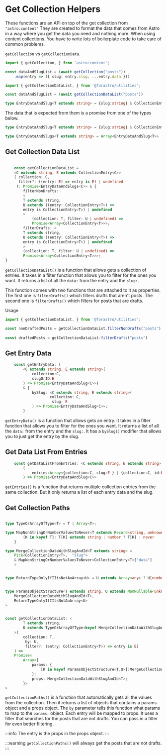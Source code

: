 # Get Collection Helpers

These functions are an API on top of the get collection from `"astro:content"`
They are created to format the data that comes from Astro in a way where you
get the data you need and nothing more. When using content collections.
You have to write lots of boilerplate code to take care of common problems.

`getCollection` vs `getCollectionData`.

```ts
import { getCollection, } from 'astro:content';

const dataAndSlugList = (await getCollection("posts"))
    .map(entry => ({ slug: entry.slug, ...entry.data }))
```

```ts
import { getCollectionDataList, } from '@forastro/utilities';

const dataAndSlugList = (await getCollectionDataList("posts"))

type EntryDataAndSlug<T extends string> = {slug:string} & CollectionEntry<T>["data"] 

```

The data that is expected from them is a promise from one of the types below.

```ts
type EntryDataAndSlug<T extends string> = {slug:string} & CollectionEntry<T>["data"]

type EntryDataAndSlugs<T extends string> = Array<EntryDataAndSlug<T>>

```

## Get Collection Data List

```ts
  
    const getCollectionDataList = 
    <C extends string, E extends CollectionEntry<C>>
    ( collection: C, 
      filter?: ((entry: E) => entry is E) | undefined
     ): Promise<EntryDataAndSlugs<C>> & {
        filterNonDrafts: 
        <
        T extends string, 
        U extends ((entry: CollectionEntry<T>) => 
        entry is CollectionEntry<T>) | undefined
        >
            (collection: T, filter: U | undefined) =>   
            Promise<Array<CollectionEntry<T>>>;
        filterDrafts: <
        T extends string, 
        U extends ((entry: CollectionEntry<T>) => 
        entry is CollectionEntry<T>) | undefined
        >
        (collection: T, filter: U | undefined) =>       
        Promise<Array<CollectionEntry<T>>>;
}

```

`getCollectionDataList()` is a function that allows gets a collection of entries.
It takes in a filter function that allows you to filter for the ones you want.
It returns a list of all the `data:` from the entry and the `slug:`.

This function comes with two functions that are attached to it as properties.
The first one is `filterDrafts()` which filters drafts that aren't posts.
The second one is `filterDrafts()` which filters for posts that are drafts.

Usage

```ts
import { getCollectionDataList, } from '@forastro/utilities';

const nonDraftedPosts = getCollectionDataList.filterNonDrafts("posts")
  
const draftedPosts = getCollectionDataList.filterDrafts("posts")

```

## Get Entry Data

```ts
    const getEntryData: (
        <C extends string, E extends string>(
            collection:C, 
            slugOrID:E
        ) => Promise<EntryDataAndSlug<C>>)
        & {
            bySlug: <C extends string, E extends string>(
                    collection: C,
                     slug: E
            ) => Promise<EntryDataAndSlug<C>>;
        }  
```

`getEntryData()` is a function that allows gets an entry.
It takes in a filter function that allows you to filter for the ones you want.
It returns a list of all the `data:` from the entry and the `slug:`.
It has a `bySlug()` modifier that allows you to just get the entry by the slug.

## Get Data List From Entries

```ts
    const getDataListFromEntries: <C extends string, E extends string>
        (
            entries:Array<{collection:C, slug:E } | {collection:C, id:E }>
        ) => Promise<EntryDataAndSlug<C>>
```

`getEntries()` is a function that returns multiple collection entries
from the same collection. But it only returns a list of each entry data
and the slug.

## Get Collection Paths

```ts

type TypeOrArrayOfType<T> = T | Array<T>;

type MapNonStringOrNumberValuesToNever<T extends Record<string, unknown>>= { 
        [K in keyof T]: T[K] extends string | number ? T[K] : never 
    }

type MergeCollectionDataWithSlugAndId<T extends string> =
    Pick<CollectionEntry<T>,  "slug">
    & MapNonStringOrNumberValuesToNever<CollectionEntry<T>["data"]
    >


type ReturnTypeOnlyIfIItsNotAnArray<U> = U extends Array<any> ? U[number] : U;


type ParamsObjectStructure<T extends string, U extends NonNullable<unknown>> = Pick<
    MergeCollectionDataWithSlugAndId<T>,
    ReturnTypeOnlyIfIItsNotAnArray<U>
>


const getCollectionDataList: <
        T extends string,
        U extends TypeOrArrayOfType<keyof MergeCollectionDataWithSlugAndId<T>>,
    >(
        collection: T,
         by: U, 
         filter?: (entry: CollectionEntry<T>) => entry is E) 
    ) => 
    Promise< 
        Array<{
            params: {
                [K in keyof ParamsObjectStructure<T,U>]:MergeCollectionDataWithSlugAndId<T>[K]
            };
            props: MergeCollectionDataWithSlugAndId<T>;
        }>
>

```

`getCollectionPaths()` is a function that automatically gets all the values from the collection.
Then it returns a list of objects that contains a params object and a props object.
The `by` parameter tells this function what params to map to the `params:` object.
Each entry will be mapped to props. It uses a filter that searches for the posts that are not drafts.
You can pass in a filter for even better filtering.

:::info
 The entry is the props in the props object.
:::

:::warning
`getCollectionPaths()` will always get the posts that are not drafts.
:::

